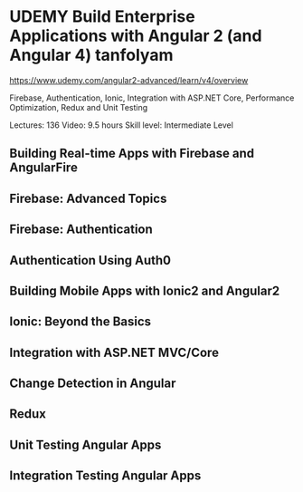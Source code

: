 # UDEMY Build Enterprise Applications with Angular 2 (and Angular 4) tanfolyam

https://www.udemy.com/angular2-advanced/learn/v4/overview

Firebase, Authentication, Ionic, Integration with ASP.NET Core, Performance Optimization, Redux and Unit Testing

Lectures: 136
Video: 9.5 hours
Skill level: Intermediate Level

## Building Real-time Apps with Firebase and AngularFire
## Firebase: Advanced Topics
## Firebase: Authentication
## Authentication Using Auth0
## Building Mobile Apps with Ionic2 and Angular2
## Ionic: Beyond the Basics
## Integration with ASP.NET MVC/Core
## Change Detection in Angular
## Redux
## Unit Testing Angular Apps
## Integration Testing Angular Apps